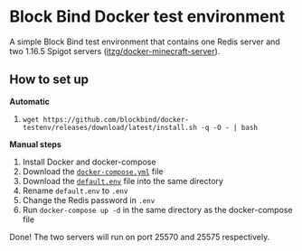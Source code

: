 # Block Bind Docker test environment

A simple Block Bind test environment that contains one Redis server and two 1.16.5 Spigot
servers ([itzg/docker-minecraft-server](https://itzg/docker-minecraft-server)).

## How to set up

**Automatic**

1. `wget https://github.com/blockbind/docker-testenv/releases/download/latest/install.sh -q -O - | bash`

**Manual steps**

1. Install Docker and docker-compose
2. Download the [`docker-compose.yml`](https://github.com/blockbind/docker-testenv/releases/download/latest/docker-compose.yml) file
3. Download the [`default.env`](https://github.com/blockbind/docker-testenv/releases/download/latest/default.env) file into the same directory
4. Rename `default.env` to `.env`
5. Change the Redis password in `.env`
6. Run `docker-compose up -d` in the same directory as the docker-compose file

Done! The two servers will run on port 25570 and 25575 respectively.